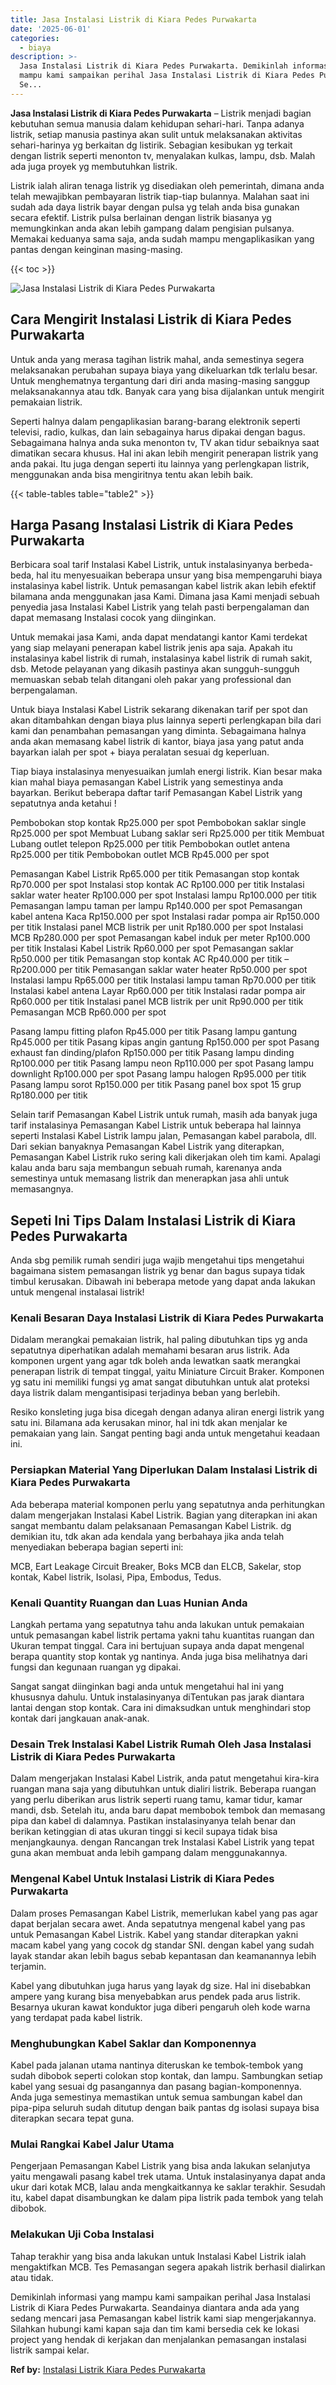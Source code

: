 ```yaml
---
title: Jasa Instalasi Listrik di Kiara Pedes Purwakarta
date: '2025-06-01'
categories:
  - biaya
description: >-
  Jasa Instalasi Listrik di Kiara Pedes Purwakarta. Demikinlah informasi yang
  mampu kami sampaikan perihal Jasa Instalasi Listrik di Kiara Pedes Purwakarta.
  Se...
---
```


**Jasa Instalasi Listrik di Kiara Pedes Purwakarta** – Listrik menjadi bagian kebutuhan semua manusia dalam kehidupan sehari-hari. Tanpa adanya listrik, setiap manusia pastinya akan sulit untuk melaksanakan aktivitas sehari-harinya yg berkaitan dg listirik. Sebagian kesibukan yg terkait dengan listrik seperti menonton tv, menyalakan kulkas, lampu, dsb. Malah ada juga proyek yg membutuhkan listrik.

Listrik ialah aliran tenaga listrik yg disediakan oleh pemerintah, dimana anda telah mewajibkan pembayaran listrik tiap-tiap bulannya. Malahan saat ini sudah ada daya listrik bayar dengan pulsa yg telah anda bisa gunakan secara efektif. Listrik pulsa berlainan dengan listrik biasanya yg memungkinkan anda akan lebih gampang dalam pengisian pulsanya. Memakai keduanya sama saja, anda sudah mampu mengaplikasikan yang pantas dengan keinginan masing-masing.

{{< toc >}}

![Jasa Instalasi Listrik di Kiara Pedes Purwakarta](/images/instalasi-listrik-murah29.png)

## Cara Mengirit Instalasi Listrik di Kiara Pedes Purwakarta

Untuk anda yang merasa tagihan listrik mahal, anda semestinya segera melaksanakan perubahan supaya biaya yang dikeluarkan tdk terlalu besar. Untuk menghematnya tergantung dari diri anda masing-masing sanggup melaksanakannya atau tdk. Banyak cara yang bisa dijalankan untuk mengirit pemakaian listrik.

Seperti halnya dalam pengaplikasian barang-barang elektronik seperti televisi, radio, kulkas, dan lain sebagainya harus dipakai dengan bagus. Sebagaimana halnya anda suka menonton tv, TV akan tidur sebaiknya saat dimatikan secara khusus. Hal ini akan lebih mengirit penerapan listrik yang anda pakai. Itu juga dengan seperti itu lainnya yang perlengkapan listrik, menggunakan anda bisa mengiritnya tentu akan lebih baik.

{{< table-tables table="table2" >}}

## Harga Pasang Instalasi Listrik di Kiara Pedes Purwakarta

Berbicara soal tarif Instalasi Kabel Listrik, untuk instalasinyanya berbeda-beda, hal itu menyesuaikan beberapa unsur yang bisa mempengaruhi biaya instalasinya kabel listrik. Untuk pemasangan kabel listrik akan lebih efektif bilamana anda menggunakan jasa Kami. Dimana jasa Kami menjadi sebuah penyedia jasa Instalasi Kabel Listrik yang telah pasti berpengalaman dan dapat memasang Instalasi cocok yang diinginkan.

Untuk memakai jasa Kami, anda dapat mendatangi kantor Kami terdekat yang siap melayani penerapan kabel listrik jenis apa saja. Apakah itu instalasinya kabel listrik di rumah, instalasinya kabel listrik di rumah sakit, dsb. Metode pelayanan yang dikasih pastinya akan sungguh-sungguh memuaskan sebab telah ditangani oleh pakar yang professional dan berpengalaman.

Untuk biaya Instalasi Kabel Listrik sekarang dikenakan tarif per spot dan akan ditambahkan dengan biaya plus lainnya seperti perlengkapan bila dari kami dan penambahan pemasangan yang diminta. Sebagaimana halnya anda akan memasang kabel listrik di kantor, biaya jasa yang patut anda bayarkan ialah per spot + biaya peralatan sesuai dg keperluan.

Tiap biaya instalasinya menyesuaikan jumlah energi listrik. Kian besar maka kian mahal biaya pemasangan Kabel Listrik yang semestinya anda bayarkan. Berikut beberapa daftar tarif Pemasangan Kabel Listrik yang sepatutnya anda ketahui !

Pembobokan stop kontak Rp25.000 per spot Pembobokan saklar single Rp25.000 per spot Membuat Lubang saklar seri Rp25.000 per titik Membuat Lubang outlet telepon Rp25.000 per titik Pembobokan outlet antena Rp25.000 per titik Pembobokan outlet MCB Rp45.000 per spot

Pemasangan Kabel Listrik Rp65.000 per titik Pemasangan stop kontak Rp70.000 per spot Instalasi stop kontak AC Rp100.000 per titik Instalasi saklar water heater Rp100.000 per spot Instalasi lampu Rp100.000 per titik Pemasangan lampu taman per lampu Rp140.000 per spot Pemasangan kabel antena Kaca Rp150.000 per spot Instalasi radar pompa air Rp150.000 per titik Instalasi panel MCB listrik per unit Rp180.000 per spot Instalasi MCB Rp280.000 per spot Pemasangan kabel induk per meter Rp100.000 per titik Instalasi Kabel Listrik Rp60.000 per spot Pemasangan saklar Rp50.000 per titik Pemasangan stop kontak AC Rp40.000 per titik – Rp200.000 per titik Pemasangan saklar water heater Rp50.000 per spot Instalasi lampu Rp65.000 per titik Instalasi lampu taman Rp70.000 per titik Instalasi kabel antena Layar Rp60.000 per titik Instalasi radar pompa air Rp60.000 per titik Instalasi panel MCB listrik per unit Rp90.000 per titik Pemasangan MCB Rp60.000 per spot

Pasang lampu fitting plafon Rp45.000 per titik Pasang lampu gantung Rp45.000 per titik Pasang kipas angin gantung Rp150.000 per spot Pasang exhaust fan dinding/plafon Rp150.000 per titik Pasang lampu dinding Rp100.000 per titik Pasang lampu neon Rp110.000 per spot Pasang lampu downlight Rp100.000 per spot Pasang lampu halogen Rp95.000 per titik Pasang lampu sorot Rp150.000 per titik Pasang panel box spot 15 grup Rp180.000 per titik

Selain tarif Pemasangan Kabel Listrik untuk rumah, masih ada banyak juga tarif instalasinya Pemasangan Kabel Listrik untuk beberapa hal lainnya seperti Instalasi Kabel Listrik lampu jalan, Pemasangan kabel parabola, dll. Dari sekian banyaknya Pemasangan Kabel Listrik yang diterapkan, Pemasangan Kabel Listrik ruko sering kali dikerjakan oleh tim kami. Apalagi kalau anda baru saja membangun sebuah rumah, karenanya anda semestinya untuk memasang listrik dan menerapkan jasa ahli untuk memasangnya.

## Sepeti Ini Tips Dalam Instalasi Listrik di Kiara Pedes Purwakarta


Anda sbg pemilik rumah sendiri juga wajib mengetahui tips mengetahui bagaimana sistem pemasangan listrik yg benar dan bagus supaya tidak timbul kerusakan. Dibawah ini beberapa metode yang dapat anda lakukan untuk mengenal instalasai listrik!

### Kenali Besaran Daya Instalasi Listrik di Kiara Pedes Purwakarta

Didalam merangkai pemakaian listrik, hal paling dibutuhkan tips yg anda sepatutnya diperhatikan adalah memahami besaran arus listrik. Ada komponen urgent yang agar tdk boleh anda lewatkan saatk merangkai penerapan listrik di tempat tinggal, yaitu Miniature Circuit Braker. Komponen yg satu ini memiliki fungsi yg amat sangat dibutuhkan untuk alat proteksi daya listrik dalam mengantisipasi terjadinya beban yang berlebih.

Resiko konsleting juga bisa dicegah dengan adanya aliran energi listrik yang satu ini. Bilamana ada kerusakan minor, hal ini tdk akan menjalar ke pemakaian yang lain. Sangat penting bagi anda untuk mengetahui keadaan ini.

### Persiapkan Material Yang Diperlukan Dalam Instalasi Listrik di Kiara Pedes Purwakarta

Ada beberapa material komponen perlu yang sepatutnya anda perhitungkan dalam mengerjakan Instalasi Kabel Listrik. Bagian yang diterapkan ini akan sangat membantu dalam pelaksanaan Pemasangan Kabel Listrik. dg demikian itu, tdk akan ada kendala yang berbahaya jika anda telah menyediakan beberapa bagian seperti ini:

MCB, Eart Leakage Circuit Breaker, Boks MCB dan ELCB, Sakelar, stop kontak, Kabel listrik, Isolasi, Pipa, Embodus, Tedus.

### Kenali Quantity Ruangan dan Luas Hunian Anda

Langkah pertama yang sepatutnya tahu anda lakukan untuk pemakaian untuk pemasangan kabel listrik pertama yakni tahu kuantitas ruangan dan Ukuran tempat tinggal. Cara ini bertujuan supaya anda dapat mengenal berapa quantity stop kontak yg nantinya. Anda juga bisa melihatnya dari fungsi dan kegunaan ruangan yg dipakai.

Sangat sangat diinginkan bagi anda untuk mengetahui hal ini yang khususnya dahulu. Untuk instalasinyanya diTentukan pas jarak diantara lantai dengan stop kontak. Cara ini dimaksudkan untuk menghindari stop kontak dari jangkauan anak-anak.

### Desain Trek Instalasi Kabel Listrik Rumah Oleh Jasa Instalasi Listrik di Kiara Pedes Purwakarta

Dalam mengerjakan Instalasi Kabel Listrik, anda patut mengetahui kira-kira ruangan mana saja yang dibutuhkan untuk dialiri listrik. Beberapa ruangan yang perlu diberikan arus listrik seperti ruang tamu, kamar tidur, kamar mandi, dsb. Setelah itu, anda baru dapat membobok tembok dan memasang pipa dan kabel di dalamnya. Pastikan instalasinyanya telah benar dan berikan ketinggian di atas ukuran tinggi si kecil supaya tidak bisa menjangkaunya. dengan Rancangan trek Instalasi Kabel Listrik yang tepat guna akan membuat anda lebih gampang dalam menggunakannya.

### Mengenal Kabel Untuk Instalasi Listrik di Kiara Pedes Purwakarta

Dalam proses Pemasangan Kabel Listrik, memerlukan kabel yang pas agar dapat berjalan secara awet. Anda sepatutnya mengenal kabel yang pas untuk Pemasangan Kabel Listrik. Kabel yang standar diterapkan yakni macam kabel yang yang cocok dg standar SNI. dengan kabel yang sudah layak standar akan lebih bagus sebab kepantasan dan keamanannya lebih terjamin.

Kabel yang dibutuhkan juga harus yang layak dg size. Hal ini disebabkan ampere yang kurang bisa menyebabkan arus pendek pada arus listrik. Besarnya ukuran kawat konduktor juga diberi pengaruh oleh kode warna yang terdapat pada kabel listrik.

### Menghubungkan Kabel Saklar dan Komponennya

Kabel pada jalanan utama nantinya diteruskan ke tembok-tembok yang sudah dibobok seperti colokan stop kontak, dan lampu. Sambungkan setiap kabel yang sesuai dg pasangannya dan pasang bagian-komponennya. Anda juga semestinya memastikan untuk semua sambungan kabel dan pipa-pipa seluruh sudah ditutup dengan baik pantas dg isolasi supaya bisa diterapkan secara tepat guna.

### Mulai Rangkai Kabel Jalur Utama

Pengerjaan Pemasangan Kabel Listrik yang bisa anda lakukan selanjutya yaitu mengawali pasang kabel trek utama. Untuk instalasinyanya dapat anda ukur dari kotak MCB, lalau anda mengkaitkannya ke saklar terakhir. Sesudah itu, kabel dapat disambungkan ke dalam pipa listrik pada tembok yang telah dibobok.

### Melakukan Uji Coba Instalasi

Tahap terakhir yang bisa anda lakukan untuk Instalasi Kabel Listrik ialah mengaktifkan MCB. Tes Pemasangan segera apakah listrik berhasil dialirkan atau tidak.

Demikinlah informasi yang mampu kami sampaikan perihal Jasa Instalasi Listrik di Kiara Pedes Purwakarta. Seandainya diantara anda ada yang sedang mencari jasa Pemasangan kabel listrik kami siap mengerjakannya. Silahkan hubungi kami kapan saja dan tim kami bersedia cek ke lokasi project yang hendak di kerjakan dan menjalankan pemasangan instalasi listrik sampai kelar.

**Ref by:** [Instalasi Listrik Kiara Pedes Purwakarta](https://id.wikipedia.org/wiki/Instalasi)
